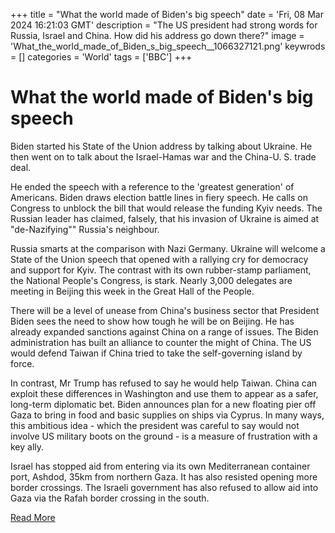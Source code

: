 +++
title = "What the world made of Biden's big speech"
date = 'Fri, 08 Mar 2024 16:21:03 GMT'
description = "The US president had strong words for Russia, Israel and China. How did his address go down there?"
image = 'What_the_world_made_of_Biden_s_big_speech__1066327121.png'
keywrods =  []
categories = 'World'
tags = ['BBC']
+++

# What the world made of Biden's big speech

Biden started his State of the Union address by talking about Ukraine.
He then went on to talk about the Israel-Hamas war and the China-U.
S.
trade deal.

He ended the speech with a reference to the 'greatest generation' of Americans.
Biden draws election battle lines in fiery speech.
He calls on Congress to unblock the bill that would release the funding Kyiv needs.
The Russian leader has claimed, falsely, that his invasion of Ukraine is aimed at <bb>"de-Nazifying<bb>"" Russia<bb>'s neighbour.

Russia smarts at the comparison with Nazi Germany.
Ukraine will welcome a State of the Union speech that opened with a rallying cry for democracy and support for Kyiv.
The contrast with its own rubber-stamp parliament, the National People<bb>'s Congress, is stark.
Nearly 3,000 delegates are meeting in Beijing this week in the Great Hall of the People.

There will be a level of unease from China<bb>'s business sector that President Biden sees the need to show how tough he will be on Beijing.
He has already expanded sanctions against China on a range of issues.
The Biden administration has built an alliance to counter the might of China.
The US would defend Taiwan if China tried to take the self-governing island by force.

In contrast, Mr Trump has refused to say he would help Taiwan.
China can exploit these differences in Washington and use them to appear as a safer, long-term diplomatic bet.
Biden announces plan for a new floating pier off Gaza to bring in food and basic supplies on ships via Cyprus.
In many ways, this ambitious idea - which the president was careful to say would not involve US military boots on the ground - is a measure of frustration with a key ally.

Israel has stopped aid from entering via its own Mediterranean container port, Ashdod, 35km from northern Gaza.
It has also resisted opening more border crossings.
The Israeli government has also refused to allow aid into Gaza via the Rafah border crossing in the south.


[Read More](https://www.bbc.co.uk/news/world-us-canada-68510250)
